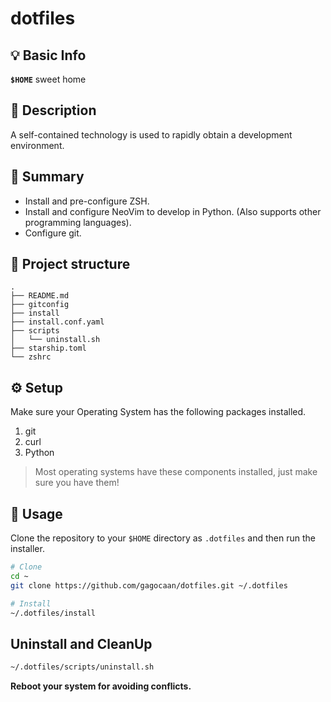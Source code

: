 # dotfiles

## 💡 Basic Info

**``$HOME``** sweet home

## 📖 Description

A self-contained technology is used to rapidly obtain a development environment.

## 🎯 Summary

* Install and pre-configure ZSH.
* Install and configure NeoVim to develop in Python. (Also supports other programming languages).
* Configure git.

## 🧬 Project structure

```console
.
├── README.md
├── gitconfig
├── install
├── install.conf.yaml
├── scripts
│   └── uninstall.sh
├── starship.toml
└── zshrc
```

## ⚙️ Setup

Make sure your Operating System has the following packages installed.

1. git
2. curl
3. Python

> Most operating systems have these components installed, just make sure you have them!

## 🍴 Usage

Clone the repository to your `$HOME` directory as `.dotfiles` and then run the installer.

```bash
# Clone
cd ~
git clone https://github.com/gagocaan/dotfiles.git ~/.dotfiles

# Install
~/.dotfiles/install
```

## Uninstall and CleanUp

```bash
~/.dotfiles/scripts/uninstall.sh
```

**Reboot your system for avoiding conflicts.**
